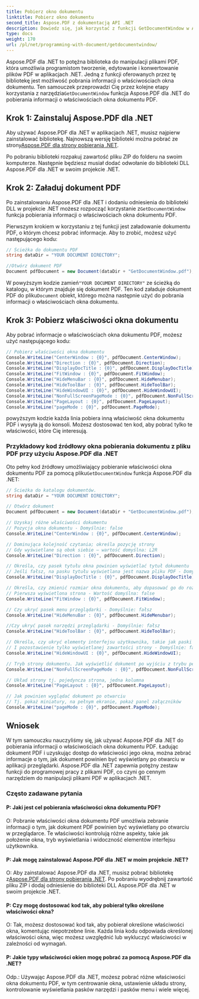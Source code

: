 ```yaml
---
title: Pobierz okno dokumentu
linktitle: Pobierz okno dokumentu
second_title: Aspose.PDF z dokumentacją API .NET
description: Dowiedz się, jak korzystać z funkcji GetDocumentWindow w Aspose.PDF dla .NET, aby pobrać informacje o właściwościach okna dokumentu PDF.
type: docs
weight: 170
url: /pl/net/programming-with-document/getdocumentwindow/
---
```

 Aspose.PDF dla .NET to potężna biblioteka do manipulacji plikami PDF, która umożliwia programistom tworzenie, edytowanie i konwertowanie plików PDF w aplikacjach .NET. Jedną z funkcji oferowanych przez tę bibliotekę jest możliwość pobrania informacji o właściwościach okna dokumentu. Ten samouczek przeprowadzi Cię przez kolejne etapy korzystania z narzędzia`GetDocumentWindow` funkcja Aspose.PDF dla .NET do pobierania informacji o właściwościach okna dokumentu PDF.

## Krok 1: Zainstaluj Aspose.PDF dla .NET

 Aby używać Aspose.PDF dla .NET w aplikacjach .NET, musisz najpierw zainstalować bibliotekę. Najnowszą wersję biblioteki można pobrać ze strony[Aspose.PDF dla strony pobierania .NET](https://releases.aspose.com/pdf/net).

Po pobraniu biblioteki rozpakuj zawartość pliku ZIP do folderu na swoim komputerze. Następnie będziesz musiał dodać odwołanie do biblioteki DLL Aspose.PDF dla .NET w swoim projekcie .NET.

## Krok 2: Załaduj dokument PDF

Po zainstalowaniu Aspose.PDF dla .NET i dodaniu odniesienia do biblioteki DLL w projekcie .NET możesz rozpocząć korzystanie z`GetDocumentWindow` funkcja pobierania informacji o właściwościach okna dokumentu PDF.

Pierwszym krokiem w korzystaniu z tej funkcji jest załadowanie dokumentu PDF, o którym chcesz pobrać informacje. Aby to zrobić, możesz użyć następującego kodu:

```csharp
// Ścieżka do dokumentu PDF
string dataDir = "YOUR DOCUMENT DIRECTORY";

//Otwórz dokument PDF
Document pdfDocument = new Document(dataDir + "GetDocumentWindow.pdf");
```

 W powyższym kodzie zamień`"YOUR DOCUMENT DIRECTORY"` ze ścieżką do katalogu, w którym znajduje się dokument PDF. Ten kod załaduje dokument PDF do pliku`Document` obiekt, którego można następnie użyć do pobrania informacji o właściwościach okna dokumentu.

## Krok 3: Pobierz właściwości okna dokumentu

Aby pobrać informacje o właściwościach okna dokumentu PDF, możesz użyć następującego kodu:

```csharp
// Pobierz właściwości okna dokumentu
Console.WriteLine("CenterWindow : {0}", pdfDocument.CenterWindow);
Console.WriteLine("Direction : {0}", pdfDocument.Direction);
Console.WriteLine("DisplayDocTitle : {0}", pdfDocument.DisplayDocTitle);
Console.WriteLine("FitWindow : {0}", pdfDocument.FitWindow);
Console.WriteLine("HideMenuBar : {0}", pdfDocument.HideMenubar);
Console.WriteLine("HideToolBar : {0}", pdfDocument.HideToolBar);
Console.WriteLine("HideWindowUI : {0}", pdfDocument.HideWindowUI);
Console.WriteLine("NonFullScreenPageMode : {0}", pdfDocument.NonFullScreenPageMode);
Console.WriteLine("PageLayout : {0}", pdfDocument.PageLayout);
Console.WriteLine("pageMode : {0}", pdfDocument.PageMode);
```

powyższym kodzie każda linia pobiera inną właściwość okna dokumentu PDF i wysyła ją do konsoli. Możesz dostosować ten kod, aby pobrać tylko te właściwości, które Cię interesują.

### Przykładowy kod źródłowy okna pobierania dokumentu z pliku PDF przy użyciu Aspose.PDF dla .NET 

 Oto pełny kod źródłowy umożliwiający pobieranie właściwości okna dokumentu PDF za pomocą pliku`GetDocumentWindow` funkcja Aspose.PDF dla .NET:

```csharp
// Ścieżka do katalogu dokumentów.
string dataDir = "YOUR DOCUMENT DIRECTORY";

// Otwórz dokument
Document pdfDocument = new Document(dataDir + "GetDocumentWindow.pdf");

// Uzyskaj różne właściwości dokumentu
// Pozycja okna dokumentu - Domyślnie: false
Console.WriteLine("CenterWindow : {0}", pdfDocument.CenterWindow);

// Dominująca kolejność czytania; określa pozycję strony
// Gdy wyświetlane są obok siebie — wartość domyślna: L2R
Console.WriteLine("Direction : {0}", pdfDocument.Direction);

// Określa, czy pasek tytułu okna powinien wyświetlać tytuł dokumentu
// Jeśli fałsz, na pasku tytułu wyświetlana jest nazwa pliku PDF - Domyślnie: fałsz
Console.WriteLine("DisplayDocTitle : {0}", pdfDocument.DisplayDocTitle);

// Określa, czy zmienić rozmiar okna dokumentu, aby dopasować go do rozmiaru
// Pierwsza wyświetlona strona - Wartość domyślna: false
Console.WriteLine("FitWindow : {0}", pdfDocument.FitWindow);

// Czy ukryć pasek menu przeglądarki - Domyślnie: fałsz
Console.WriteLine("HideMenuBar : {0}", pdfDocument.HideMenubar);

//Czy ukryć pasek narzędzi przeglądarki - Domyślnie: fałsz
Console.WriteLine("HideToolBar : {0}", pdfDocument.HideToolBar);

// Określa, czy ukryć elementy interfejsu użytkownika, takie jak paski przewijania
// I pozostawienie tylko wyświetlanej zawartości strony - Domyślnie: false
Console.WriteLine("HideWindowUI : {0}", pdfDocument.HideWindowUI);

// Tryb strony dokumentu. Jak wyświetlić dokument po wyjściu z trybu pełnoekranowego.
Console.WriteLine("NonFullScreenPageMode : {0}", pdfDocument.NonFullScreenPageMode);

// Układ strony tj. pojedyncza strona, jedna kolumna
Console.WriteLine("PageLayout : {0}", pdfDocument.PageLayout);

// Jak powinien wyglądać dokument po otwarciu
// Tj. pokaż miniatury, na pełnym ekranie, pokaż panel załączników
Console.WriteLine("pageMode : {0}", pdfDocument.PageMode);
```

## Wniosek

W tym samouczku nauczyliśmy się, jak używać Aspose.PDF dla .NET do pobierania informacji o właściwościach okna dokumentu PDF. Ładując dokument PDF i uzyskując dostęp do właściwości jego okna, można zebrać informacje o tym, jak dokument powinien być wyświetlany po otwarciu w aplikacji przeglądarki. Aspose.PDF dla .NET zapewnia potężny zestaw funkcji do programowej pracy z plikami PDF, co czyni go cennym narzędziem do manipulacji plikami PDF w aplikacjach .NET.

### Często zadawane pytania

#### P: Jaki jest cel pobierania właściwości okna dokumentu PDF?

O: Pobranie właściwości okna dokumentu PDF umożliwia zebranie informacji o tym, jak dokument PDF powinien być wyświetlany po otwarciu w przeglądarce. Te właściwości kontrolują różne aspekty, takie jak położenie okna, tryb wyświetlania i widoczność elementów interfejsu użytkownika.

#### P: Jak mogę zainstalować Aspose.PDF dla .NET w moim projekcie .NET?

 O: Aby zainstalować Aspose.PDF dla .NET, musisz pobrać bibliotekę z[Aspose.PDF dla strony pobierania .NET](https://releases.aspose.com/pdf/net). Po pobraniu wyodrębnij zawartość pliku ZIP i dodaj odniesienie do biblioteki DLL Aspose.PDF dla .NET w swoim projekcie .NET.

#### P: Czy mogę dostosować kod tak, aby pobierał tylko określone właściwości okna?

O: Tak, możesz dostosować kod tak, aby pobierał określone właściwości okna, komentując niepotrzebne linie. Każda linia kodu odpowiada określonej właściwości okna, więc możesz uwzględnić lub wykluczyć właściwości w zależności od wymagań.

#### P: Jakie typy właściwości okien mogę pobrać za pomocą Aspose.PDF dla .NET?

Odp.: Używając Aspose.PDF dla .NET, możesz pobrać różne właściwości okna dokumentu PDF, w tym centrowanie okna, ustawienie układu strony, kontrolowanie wyświetlania pasków narzędzi i pasków menu i wiele więcej.